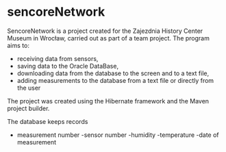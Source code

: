 # sencoreNetwork

SencoreNetwork is a project created for the Zajezdnia History Center Museum in Wrocław, carried out as part of a team project.
The program aims to:
- receiving data from sensors,
- saving data to the Oracle DataBase,
- downloading data from the database to the screen and to a text file,
- adding measurements to the database from a text file or directly from the user 

The project was created using the Hibernate framework and the Maven project builder.

The database keeps records
- measurement number
-sensor number
-humidity
-temperature
-date of measurement
